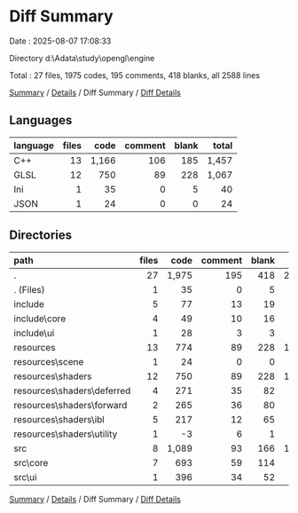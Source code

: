 # Diff Summary

Date : 2025-08-07 17:08:33

Directory d:\\Adata\\study\\opengl\\engine

Total : 27 files,  1975 codes, 195 comments, 418 blanks, all 2588 lines

[Summary](results.md) / [Details](details.md) / Diff Summary / [Diff Details](diff-details.md)

## Languages
| language | files | code | comment | blank | total |
| :--- | ---: | ---: | ---: | ---: | ---: |
| C++ | 13 | 1,166 | 106 | 185 | 1,457 |
| GLSL | 12 | 750 | 89 | 228 | 1,067 |
| Ini | 1 | 35 | 0 | 5 | 40 |
| JSON | 1 | 24 | 0 | 0 | 24 |

## Directories
| path | files | code | comment | blank | total |
| :--- | ---: | ---: | ---: | ---: | ---: |
| . | 27 | 1,975 | 195 | 418 | 2,588 |
| . (Files) | 1 | 35 | 0 | 5 | 40 |
| include | 5 | 77 | 13 | 19 | 109 |
| include\\core | 4 | 49 | 10 | 16 | 75 |
| include\\ui | 1 | 28 | 3 | 3 | 34 |
| resources | 13 | 774 | 89 | 228 | 1,091 |
| resources\\scene | 1 | 24 | 0 | 0 | 24 |
| resources\\shaders | 12 | 750 | 89 | 228 | 1,067 |
| resources\\shaders\\deferred | 4 | 271 | 35 | 82 | 388 |
| resources\\shaders\\forward | 2 | 265 | 36 | 80 | 381 |
| resources\\shaders\\ibl | 5 | 217 | 12 | 65 | 294 |
| resources\\shaders\\utility | 1 | -3 | 6 | 1 | 4 |
| src | 8 | 1,089 | 93 | 166 | 1,348 |
| src\\core | 7 | 693 | 59 | 114 | 866 |
| src\\ui | 1 | 396 | 34 | 52 | 482 |

[Summary](results.md) / [Details](details.md) / Diff Summary / [Diff Details](diff-details.md)